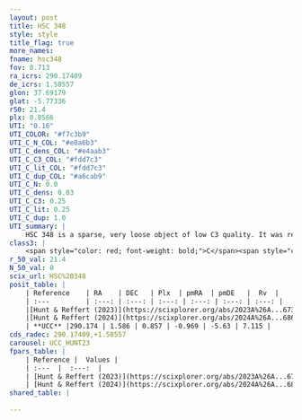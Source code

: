 ```yaml
---
layout: post
title: HSC 348
style: style
title_flag: true
more_names: 
fname: hsc348
fov: 0.713
ra_icrs: 290.17409
de_icrs: 1.58557
glon: 37.69179
glat: -5.77336
r50: 21.4
plx: 0.8566
UTI: "0.16"
UTI_COLOR: "#f7c3b9"
UTI_C_N_COL: "#e0a6b3"
UTI_C_dens_COL: "#e4aab3"
UTI_C_C3_COL: "#fdd7c3"
UTI_C_lit_COL: "#fdd7c3"
UTI_C_dup_COL: "#a6cab9"
UTI_C_N: 0.0
UTI_C_dens: 0.03
UTI_C_C3: 0.25
UTI_C_lit: 0.25
UTI_C_dup: 1.0
UTI_summary: |
    HSC 348 is a sparse, very loose object of low C3 quality. It was recently reported in the literature.<br><br><span style="color: #99180f; font-weight: bold;">Warning: </span>contains less than 25 stars with <i>P>0.5</i> estimated.
class3: |
    <span style="color: red; font-weight: bold;">C</span><span style="color: red; font-weight: bold;">C</span>
r_50_val: 21.4
N_50_val: 8
scix_url: HSC%20348
posit_table: |
    | Reference    | RA    | DEC   | Plx  | pmRA  | pmDE   |  Rv  |
    | :---         | :---: | :---: | :---: | :---: | :---: | :---: |
    |[Hunt & Reffert (2023)](https://scixplorer.org/abs/2023A%26A...673A.114H) | 290.181 | 1.644 | 0.868 | -0.966 | -5.577 | -24.096 |
    |[Hunt & Reffert (2024)](https://scixplorer.org/abs/2024A%26A...686A..42H) | 290.181 | 1.644 | 0.868 | -0.966 | -5.577 | -24.096 |
    | **UCC** |290.174 | 1.586 | 0.857 | -0.969 | -5.63 | 7.115 | 
cds_radec: 290.17409,+1.58557
carousel: UCC_HUNT23
fpars_table: |
    | Reference |  Values |
    | :---  |  :---:  |
    | [Hunt & Reffert (2023)](https://scixplorer.org/abs/2023A%26A...673A.114H) | `AV50=1.592, diffAV50=1.055, MOD50=10.223, logAge50=8.999` |
    | [Hunt & Reffert (2024)](https://scixplorer.org/abs/2024A%26A...686A..42H) | `MassJ=73.6870` |
shared_table: |
    
---
```


